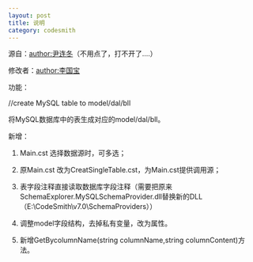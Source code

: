 ```yaml
---
layout: post
title: 说明
category: codesmith
---
```




源自：[author:尹连冬](http://www.yldzyp001.com)（不用点了，打不开了....）

修改者：[author:李国宝](http://codelover.link)


功能：

//create MySQL table to model/dal/bll

将MySQL数据库中的表生成对应的model/dal/bll。


新增：

1. Main.cst 选择数据源时，可多选；
2. 原Main.cst 改为CreatSingleTable.cst，为Main.cst提供调用源；
3. 表字段注释直接读取数据库字段注释（需要把原来SchemaExplorer.MySQLSchemaProvider.dll替换新的DLL
（E:\\CodeSmith\\v7.0\\SchemaProviders））

4. 调整model字段结构，去掉私有变量，改为属性。
5. 新增GetBycolumnName(string columnName,string columnContent)方法。


